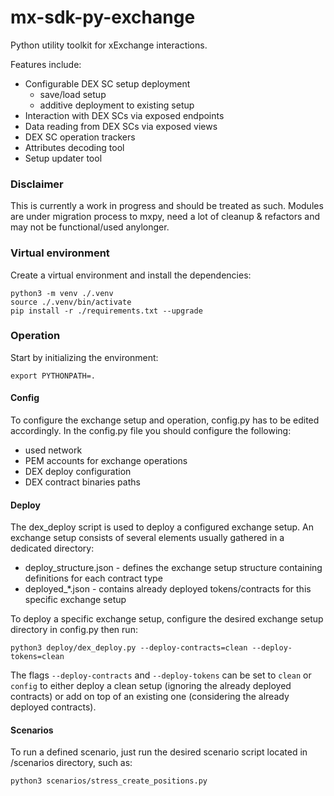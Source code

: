 # mx-sdk-py-exchange
Python utility toolkit for xExchange interactions.

Features include:
- Configurable DEX SC setup deployment
  - save/load setup
  - additive deployment to existing setup
- Interaction with DEX SCs via exposed endpoints
- Data reading from DEX SCs via exposed views
- DEX SC operation trackers 
- Attributes decoding tool
- Setup updater tool

### Disclaimer
This is currently a work in progress and should be treated as such.
Modules are under migration process to mxpy, need a lot of cleanup & refactors and may not be functional/used anylonger.

### Virtual environment

Create a virtual environment and install the dependencies:

```
python3 -m venv ./.venv
source ./.venv/bin/activate
pip install -r ./requirements.txt --upgrade
```

### Operation
Start by initializing the environment:
```
export PYTHONPATH=.
```

#### Config
To configure the exchange setup and operation, config.py has to be edited accordingly.
In the config.py file you should configure the following:
- used network
- PEM accounts for exchange operations
- DEX deploy configuration
- DEX contract binaries paths

#### Deploy
The dex_deploy script is used to deploy a configured exchange setup.
An exchange setup consists of several elements usually gathered in a dedicated directory:
- deploy_structure.json - defines the exchange setup structure containing definitions for each contract type
- deployed_*.json - contains already deployed tokens/contracts for this specific exchange setup

To deploy a specific exchange setup, configure the desired exchange setup directory in config.py then run:
```
python3 deploy/dex_deploy.py --deploy-contracts=clean --deploy-tokens=clean
```
The flags `--deploy-contracts` and `--deploy-tokens` can be set to `clean` or `config` to either deploy a clean setup 
(ignoring the already deployed contracts) or add on top of an existing one (considering the already deployed contracts).

#### Scenarios
To run a defined scenario, just run the desired scenario script located in /scenarios directory, such as:
```
python3 scenarios/stress_create_positions.py
```